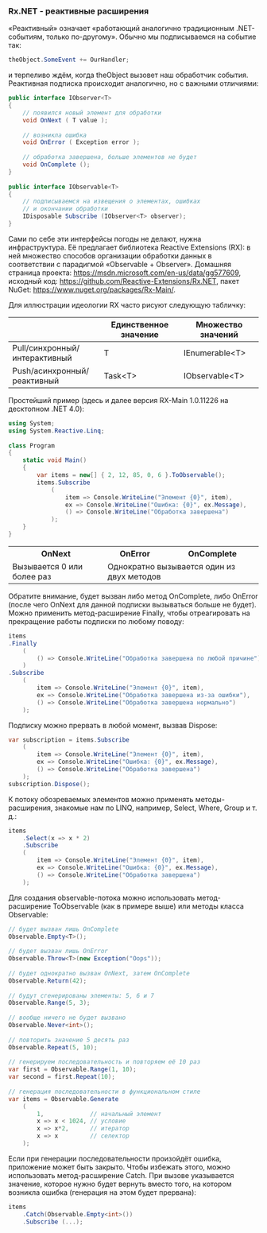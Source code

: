 ﻿### Rx.NET - реактивные расширения

«Реактивный» означает «работающий аналогично традиционным .NET-событиям, только по-другому». Обычно мы подписываемся на событие так:
```csharp
theObject.SomeEvent += OurHandler;
```
и терпеливо ждём, когда theObject вызовет наш обработчик события. Реактивная подписка происходит аналогично, но с важными отличиями:
```csharp
public interface IObserver<T>
{
    // появился новый элемент для обработки
    void OnNext ( T value );
 
    // возникла ошибка
    void OnError ( Exception error );
 
    // обработка завершена, больше элементов не будет
    void OnComplete ();
}
 
public interface IObservable<T>
{
    // подписываемся на извещения о элементах, ошибках
    // и окончании обработки
    IDisposable Subscribe (IObserver<T> observer);
}
```
Сами по себе эти интерфейсы погоды не делают, нужна инфраструктура. Её предлагает библиотека Reactive Extensions (RX): в ней множество способов организации обработки данных в соответствии с парадигмой «Observable + Observer». Домашняя страница проекта: https://msdn.microsoft.com/en-us/data/gg577609, исходный код: https://github.com/Reactive-Extensions/Rx.NET, пакет NuGet: https://www.nuget.org/packages/Rx-Main/.

Для иллюстрации идеологии RX часто рисуют следующую табличку:

| | Единственное значение | Множество значений |
|-|-----------------------|--------------------|
| Pull/синхронный/интерактивный | T | IEnumerable&lt;T&gt; |
| Push/асинхронный/реактивный | Task&lt;T&gt; | IObservable&lt;T&gt; |

Простейший пример (здесь и далее версия RX-Main 1.0.11226 на десктопном .NET 4.0):
```csharp
using System;
using System.Reactive.Linq;
 
class Program
{
    static void Main()
    {
        var items = new[] { 2, 12, 85, 0, 6 }.ToObservable();
        items.Subscribe
            (
                item => Console.WriteLine("Элемент {0}", item),
                ex => Console.WriteLine("Ошибка: {0}", ex.Message),
                () => Console.WriteLine("Обработка завершена")
            );
    }
}
```
<table>
<tr>
  <th>OnNext</th>
  <th>OnError</th>
  <th>OnComplete</th>
</tr>
<tr>
  <td>Вызывается 0 или более раз</td>
  <td colspan="2">Однократно вызывается один из двух методов</td>
</tr>
</table>

Обратите внимание, будет вызван либо метод OnComplete, либо OnError (после чего OnNext для данной подписки вызываться больше не будет). Можно применить метод-расширение Finally, чтобы отреагировать на прекращение работы подписки по любому поводу:
```csharp
items
.Finally
    (
        () => Console.WriteLine("Обработка завершена по любой причине")
    )
.Subscribe
    (
        item => Console.WriteLine("Элемент {0}", item),
        ex => Console.WriteLine("Обработка завершена из-за ошибки"),
        () => Console.WriteLine("Обработка завершена нормально")
    );
```
Подписку можно прервать в любой момент, вызвав Dispose:
```csharp
var subscription = items.Subscribe
    (
        item => Console.WriteLine("Элемент {0}", item),
        ex => Console.WriteLine("Ошибка: {0}", ex.Message),
        () => Console.WriteLine("Обработка завершена")
    );
subscription.Dispose();
```
К потоку обозреваемых элементов можно применять методы-расширения, знакомые нам по LINQ, например, Select, Where, Group и т. д.:
```csharp
items
    .Select(x => x * 2)
    .Subscribe
    (
        item => Console.WriteLine("Элемент {0}", item),
        ex => Console.WriteLine("Ошибка: {0}", ex.Message),
        () => Console.WriteLine("Обработка завершена")
    );
```
Для создания observable-потока можно использовать метод-расширение ToObservable (как в примере выше) или методы класса Observable:
```csharp
// будет вызван лишь OnComplete
Observable.Empty<T>();
 
// будет вызван лишь OnError
Observable.Throw<T>(new Exception("Oops"));
 
// будет однократно вызван OnNext, затем OnComplete
Observable.Return(42);
 
// будут сгенерированы элементы: 5, 6 и 7
Observable.Range(5, 3);
 
// вообще ничего не будет вызвано
Observable.Never<int>();
 
// повторить значение 5 десять раз
Observable.Repeat(5, 10);
 
// генерируем последовательность и повторяем её 10 раз
var first = Observable.Range(1, 10);
var second = first.Repeat(10);
 
// генерация последовательности в функциональном стиле
var items = Observable.Generate
    (
        1,             // начальный элемент
        x => x < 1024, // условие
        x => x*2,      // итератор
        x => x         // селектор
    );
```
Если при генерации последовательности произойдёт ошибка, приложение может быть закрыто. Чтобы избежать этого, можно использовать метод-расширение Catch. При вызове указывается значение, которое нужно будет вернуть вместо того, на котором возникла ошибка (генерация на этом будет прервана):
```csharp
items
    .Catch(Observable.Empty<int>())
    .Subscribe (...);
```
